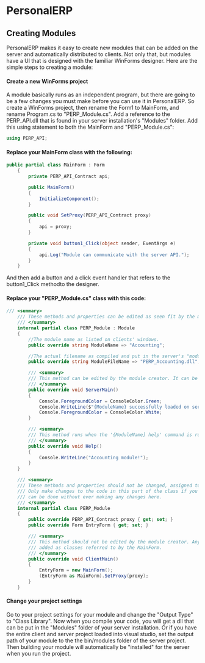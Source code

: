 # PersonalERP

## Creating Modules
PersonalERP makes it easy to create new modules that can be added on the server and automatically distributed to clients. Not only that, but modules have a UI that is designed with the familiar WinForms designer. Here are the simple steps to creating a module:

#### Create a new WinForms project
A module basically runs as an independent program, but there are going to be a few changes you must make before you can use it in PersonalERP. So create a WinForms project, then rename the Form1 to MainForm, and rename Program.cs to "PERP_Module.cs". Add a reference to the PERP_API.dll that is found in your server installation's "Modules" folder. Add this using statement to both the MainForm and "PERP_Module.cs":
``` C#
using PERP_API;
```

#### Replace your MainForm class with the following:
``` C#
public partial class MainForm : Form
    {
        private PERP_API_Contract api;

        public MainForm()
        {
            InitializeComponent();
        }

        public void SetProxy(PERP_API_Contract proxy)
        {
            api = proxy;
        }

        private void button1_Click(object sender, EventArgs e)
        {
            api.Log("Module can communicate with the server API.");
        }
    }
```
And then add a button and a click event handler that refers to the button1_Click methodto the designer.

#### Replace your "PERP_Module.cs" class with this code:
``` C#
/// <summary>
    /// These methods and properties can be edited as seen fit by the module creator.
    /// </summary>
    internal partial class PERP_Module : Module
    {
        //The module name as listed on clients' windows.
        public override string ModuleName => "Accounting";

        //The actual filename as compiled and put in the server's "modules" folder
        public override string ModuleFileName => "PERP_Accounting.dll";

        /// <summary>
        /// This method can be edited by the module creator. It can be treated as a "Main" method in a console application.
        /// </summary>
        public override void ServerMain()
        {
            Console.ForegroundColor = ConsoleColor.Green;
            Console.WriteLine($"{ModuleName} successfully loaded on server.");
            Console.ForegroundColor = ConsoleColor.White;
        }

        /// <summary>
        /// This method runs when the '{ModuleName] help' command is run on the server. It can simply print text and return.
        /// </summary>
        public override void Help()
        {
            Console.WriteLine("Accounting module!");
        }
    }

    /// <summary>
    /// These methods and properties should not be changed, assigned to, or otherwise changed in any way by the module creator.
    /// Only make changes to the code in this part of the class if you fully understand the client and server code. Most things
    /// can be done without ever making any changes here.
    /// </summary>
    internal partial class PERP_Module
    {
        public override PERP_API_Contract proxy { get; set; }
        public override Form EntryForm { get; set; }

        /// <summary>
        /// This method should not be edited by the module creator. Any code should be added within the MainForm code or
        /// added as classes referred to by the MainForm.
        /// </summary>
        public override void ClientMain()
        {
            EntryForm = new MainForm();
            (EntryForm as MainForm).SetProxy(proxy);
        }
    }
```

#### Change your project settings
Go to your project settings for your module and change the "Output Type" to "Class Library". Now when you compile your code, you will get a dll that can be put in the "Modules" folder of your server installation. Or if you have the entire client and server project loaded into visual studio, set the output path of your module to the the bin/modules folder of the server project. Then building your module will automatically be "installed" for the server when you run the project.
